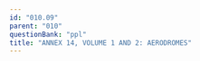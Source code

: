 ```yaml
---
id: "010.09"
parent: "010"
questionBank: "ppl"
title: "ANNEX 14, VOLUME 1 AND 2: AERODROMES"
---
```

